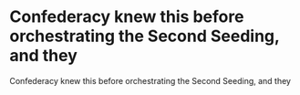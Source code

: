 # Confederacy knew this before orchestrating the Second Seeding, and they

Confederacy knew this before orchestrating the Second Seeding, and they